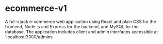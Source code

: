 # ecommerce-v1
A full-stack e-commerce web application using React and plain CSS for the frontend, Node.js and Express for the backend, and MySQL for the database. The application includes client and admin interfaces accessible at `localhost:3000/admins
